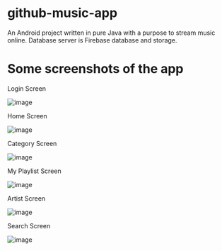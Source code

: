 # github-music-app
An Android project written in pure Java with a purpose to stream music online. Database server is Firebase database and storage.
# Some screenshots of the app
Login Screen

![image](https://user-images.githubusercontent.com/71256843/118416723-36e4f600-b6db-11eb-9231-4c0f54fe5f5e.png)

Home Screen

![image](https://user-images.githubusercontent.com/71256843/118416734-45331200-b6db-11eb-9361-288959006839.png)

Category Screen

![image](https://user-images.githubusercontent.com/71256843/118416758-672c9480-b6db-11eb-8e24-48e546932796.png)

My Playlist Screen

![image](https://user-images.githubusercontent.com/71256843/118416808-9cd17d80-b6db-11eb-93e1-bc506bdffdd0.png)

Artist Screen

![image](https://user-images.githubusercontent.com/71256843/118416821-ac50c680-b6db-11eb-862a-d8ff60c74ade.png)

Search Screen

![image](https://user-images.githubusercontent.com/71256843/118416828-b2df3e00-b6db-11eb-9316-8b1dd2abaa57.png)

